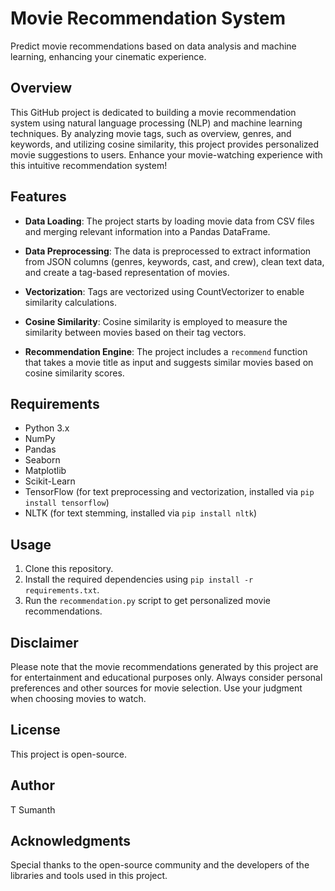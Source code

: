 # Movie Recommendation System

Predict movie recommendations based on data analysis and machine learning, enhancing your cinematic experience.

## Overview

This GitHub project is dedicated to building a movie recommendation system using natural language processing (NLP) and machine learning techniques. By analyzing movie tags, such as overview, genres, and keywords, and utilizing cosine similarity, this project provides personalized movie suggestions to users. Enhance your movie-watching experience with this intuitive recommendation system!

## Features

- **Data Loading**: The project starts by loading movie data from CSV files and merging relevant information into a Pandas DataFrame.

- **Data Preprocessing**: The data is preprocessed to extract information from JSON columns (genres, keywords, cast, and crew), clean text data, and create a tag-based representation of movies.

- **Vectorization**: Tags are vectorized using CountVectorizer to enable similarity calculations.

- **Cosine Similarity**: Cosine similarity is employed to measure the similarity between movies based on their tag vectors.

- **Recommendation Engine**: The project includes a `recommend` function that takes a movie title as input and suggests similar movies based on cosine similarity scores.

## Requirements

- Python 3.x
- NumPy
- Pandas
- Seaborn
- Matplotlib
- Scikit-Learn
- TensorFlow (for text preprocessing and vectorization, installed via `pip install tensorflow`)
- NLTK (for text stemming, installed via `pip install nltk`)

## Usage

1. Clone this repository.
2. Install the required dependencies using `pip install -r requirements.txt`.
3. Run the `recommendation.py` script to get personalized movie recommendations.

## Disclaimer

Please note that the movie recommendations generated by this project are for entertainment and educational purposes only. Always consider personal preferences and other sources for movie selection. Use your judgment when choosing movies to watch.

## License

This project is open-source.

## Author

T Sumanth

## Acknowledgments

Special thanks to the open-source community and the developers of the libraries and tools used in this project.
